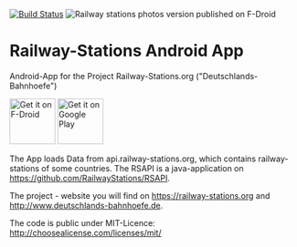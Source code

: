 [![Build Status](https://travis-ci.org/RailwayStations/RSAndroidApp.svg?branch=master)](https://travis-ci.org/RailwayStations/RSAndroidApp) <img alt="Railway stations photos version published on F-Droid" src="https://img.shields.io/f-droid/v/de.bahnhoefe.deutschlands.bahnhofsfotos.svg"> 

# Railway-Stations Android App
Android-App for the Project Railway-Stations.org ("Deutschlands-Bahnhoefe")

[<img src="https://fdroid.gitlab.io/artwork/badge/get-it-on.png"
     alt="Get it on F-Droid"
   height="80">](https://f-droid.org/packages/de.bahnhoefe.deutschlands.bahnhofsfotos/)
[<img src="https://play.google.com/intl/en_us/badges/images/generic/en-play-badge.png"
     alt="Get it on Google Play"
     height="80">](https://play.google.com/store/apps/details?id=de.bahnhoefe.deutschlands.bahnhofsfotos)
     

The App loads Data from api.railway-stations.org, which contains railway-stations of some countries. The RSAPI
is a java-application on https://github.com/RailwayStations/RSAPI.

The project - website you will find on https://railway-stations.org and http://www.deutschlands-bahnhoefe.de.

The code is public under MIT-Licence: http://choosealicense.com/licenses/mit/
